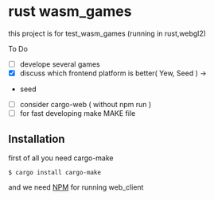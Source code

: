 # rust wasm_games

this project is for test_wasm_games 
(running in rust,webgl2)

To Do

- [ ] develope several games
- [x] discuss which frontend platform is better( Yew, Seed ) ->
- seed
- [ ] consider cargo-web ( without npm run )
- [ ] for fast developing make MAKE file

## Installation

first of all you need cargo-make

    $ cargo install cargo-make
    
and we need [NPM](https://www.npmjs.com/get-npm) for running web_client
